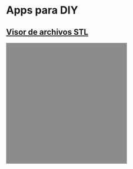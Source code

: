 # Apps para DIY

## [Visor de archivos STL](https://play.google.com/store/apps/details?id=com.performance.meshview)
![FastSTLViewer](FastSTLViewer.png)